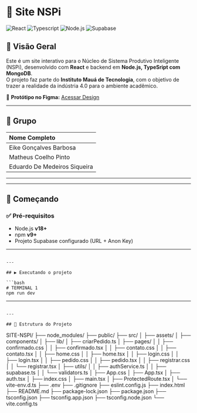 
# 🤖 Site NSPi

![React](https://img.shields.io/badge/React%20Native-2025-blue)
![Typescript](https://img.shields.io/badge/Expo-managed-lightgrey)
![Node.js](https://img.shields.io/badge/Node.js-backend-green)
![Supabase](https://img.shields.io/badge/MongoDB-database-brightgreen)

## 📌 Visão Geral

Este é um site interativo para o Núcleo de Sistema Produtivo Inteligente (NSPi), desenvolvido com **React** e backend em **Node.js, TypeSript com MongoDB**.  
O projeto faz parte do **Instituto Mauá de Tecnologia**, com o objetivo de trazer a realidade da indústria 4.0 para o ambiente acadêmico.  

🔗 **Protótipo no Figma:** [Acessar Design](https://www.figma.com/design/RwJONMWdySDyC6UnqopMkU/Site-NSPi?node-id=0-1&p=f&t=k5KeLqqB8g0NljZt-0)

---

## 👥 Grupo

| Nome Completo                 |
| :---------------------------- | 
| Eike Gonçalves Barbosa        | 
| Matheus Coelho Pinto          |
| Eduardo De Medeiros Siqueira  | 

---

---

## 🚀 Começando

### ✅ Pré-requisitos

- Node.js **v18+**
- npm **v9+**
- Projeto Supabase configurado (URL + Anon Key)

---

```

---

## ▶️ Executando o projeto

```bash
# TERMINAL 1
npm run dev

```


---


```

---

## 📁 Estrutura do Projeto

```
SITE-NSPI/
├── node_modules/ 
├── public/
├── src/
│   ├── assets/
│   ├── components/
│   ├── lib/
│   ├── criarPedido.ts
│   ├── pages/
│   │   ├── confirmado.css
│   │   ├── confirmado.tsx
│   │   ├── contato.css
│   │   ├── contato.tsx
│   │   ├── home.css
│   │   ├── home.tsx
│   │   ├── login.css
│   │   ├── login.tsx
│   │   ├── pedido.css
│   │   ├── pedido.tsx
│   │   ├── registrar.css
│   │   └── registrar.tsx
│   ├── utils/
│   │   ├── authService.ts
│   │   ├── supabase.ts
│   │   └── validators.ts
│   ├── App.css
│   ├── App.tsx
│   ├── auth.tsx
│   ├── index.css
│   ├── main.tsx
│   ├── ProtectedRoute.tsx
│   └── vite-env.d.ts
├── .env
├── .gitignore
├── eslint.config.js
├── index.html
├── README.md
├── package-lock.json
├── package.json
├── tsconfig.json
├── tsconfig.app.json
├── tsconfig.node.json
└── vite.config.ts


